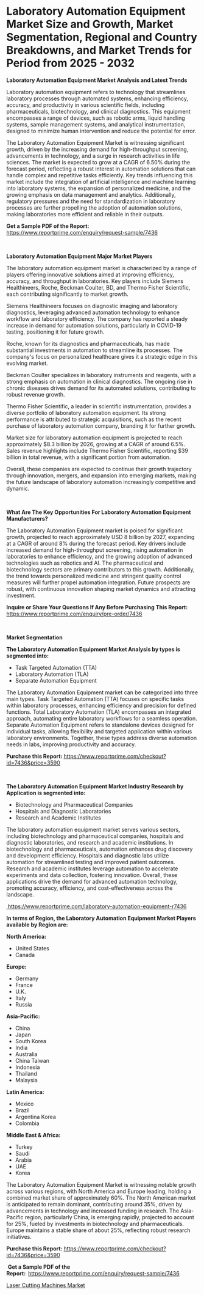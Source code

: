 <p><h1>Laboratory Automation Equipment Market Size and Growth, Market Segmentation, Regional and Country Breakdowns, and Market Trends for Period from 2025 -  2032</h1></p><p><strong>Laboratory Automation Equipment Market Analysis and Latest Trends</strong></p>
<p><p>Laboratory automation equipment refers to technology that streamlines laboratory processes through automated systems, enhancing efficiency, accuracy, and productivity in various scientific fields, including pharmaceuticals, biotechnology, and clinical diagnostics. This equipment encompasses a range of devices, such as robotic arms, liquid handling systems, sample management systems, and analytical instrumentation, designed to minimize human intervention and reduce the potential for error.</p><p>The Laboratory Automation Equipment Market is witnessing significant growth, driven by the increasing demand for high-throughput screening, advancements in technology, and a surge in research activities in life sciences. The market is expected to grow at a CAGR of 6.50% during the forecast period, reflecting a robust interest in automation solutions that can handle complex and repetitive tasks efficiently. Key trends influencing this market include the integration of artificial intelligence and machine learning into laboratory systems, the expansion of personalized medicine, and the growing emphasis on data management and analytics. Additionally, regulatory pressures and the need for standardization in laboratory processes are further propelling the adoption of automation solutions, making laboratories more efficient and reliable in their outputs.</p></p>
<p><strong>Get a Sample PDF of the Report:&nbsp;</strong> <a href="https://www.reportprime.com/enquiry/request-sample/7436?utm_campaign=2293&utm_medium=2&utm_source=Github&utm_content=ia&utm_term=19032025&utm_id=laboratory-automation-equipment">https://www.reportprime.com/enquiry/request-sample/7436</a></p>
<p>&nbsp;</p>
<p><strong>Laboratory Automation Equipment Major Market Players</strong></p>
<p><p>The laboratory automation equipment market is characterized by a range of players offering innovative solutions aimed at improving efficiency, accuracy, and throughput in laboratories. Key players include Siemens Healthineers, Roche, Beckman Coulter, BD, and Thermo Fisher Scientific, each contributing significantly to market growth.</p><p>Siemens Healthineers focuses on diagnostic imaging and laboratory diagnostics, leveraging advanced automation technology to enhance workflow and laboratory efficiency. The company has reported a steady increase in demand for automation solutions, particularly in COVID-19 testing, positioning it for future growth.</p><p>Roche, known for its diagnostics and pharmaceuticals, has made substantial investments in automation to streamline its processes. The company's focus on personalized healthcare gives it a strategic edge in this evolving market.</p><p>Beckman Coulter specializes in laboratory instruments and reagents, with a strong emphasis on automation in clinical diagnostics. The ongoing rise in chronic diseases drives demand for its automated solutions, contributing to robust revenue growth.</p><p>Thermo Fisher Scientific, a leader in scientific instrumentation, provides a diverse portfolio of laboratory automation equipment. Its strong performance is attributed to strategic acquisitions, such as the recent purchase of laboratory automation company, branding it for further growth. </p><p>Market size for laboratory automation equipment is projected to reach approximately $8.3 billion by 2026, growing at a CAGR of around 6.5%. Sales revenue highlights include Thermo Fisher Scientific, reporting $39 billion in total revenue, with a significant portion from automation.</p><p>Overall, these companies are expected to continue their growth trajectory through innovation, mergers, and expansion into emerging markets, making the future landscape of laboratory automation increasingly competitive and dynamic.</p></p>
<p>&nbsp;</p>
<p><strong>What Are The Key Opportunities For Laboratory Automation Equipment Manufacturers?</strong></p>
<p><p>The Laboratory Automation Equipment market is poised for significant growth, projected to reach approximately USD 8 billion by 2027, expanding at a CAGR of around 8% during the forecast period. Key drivers include increased demand for high-throughput screening, rising automation in laboratories to enhance efficiency, and the growing adoption of advanced technologies such as robotics and AI. The pharmaceutical and biotechnology sectors are primary contributors to this growth. Additionally, the trend towards personalized medicine and stringent quality control measures will further propel automation integration. Future prospects are robust, with continuous innovation shaping market dynamics and attracting investment.</p></p>
<p><strong>Inquire or Share Your Questions If Any Before Purchasing This Report:</strong> <a href="https://www.reportprime.com/enquiry/pre-order/7436?utm_campaign=2293&utm_medium=2&utm_source=Github&utm_content=ia&utm_term=19032025&utm_id=laboratory-automation-equipment">https://www.reportprime.com/enquiry/pre-order/7436</a></p>
<p>&nbsp;</p>
<p><strong>Market Segmentation</strong></p>
<p><strong>The Laboratory Automation Equipment Market Analysis by types is segmented into:</strong></p>
<p><ul><li>Task Targeted Automation (TTA)</li><li>Laboratory Automation (TLA)</li><li>Separate Automation Equipment</li></ul></p>
<p><p>The Laboratory Automation Equipment market can be categorized into three main types. Task Targeted Automation (TTA) focuses on specific tasks within laboratory processes, enhancing efficiency and precision for defined functions. Total Laboratory Automation (TLA) encompasses an integrated approach, automating entire laboratory workflows for a seamless operation. Separate Automation Equipment refers to standalone devices designed for individual tasks, allowing flexibility and targeted application within various laboratory environments. Together, these types address diverse automation needs in labs, improving productivity and accuracy.</p></p>
<p><strong>Purchase this Report:&nbsp;</strong><a href="https://www.reportprime.com/checkout?id=7436&price=3590&utm_campaign=2293&utm_medium=2&utm_source=Github&utm_content=ia&utm_term=19032025&utm_id=laboratory-automation-equipment">https://www.reportprime.com/checkout?id=7436&price=3590</a></p>
<p>&nbsp;</p>
<p><strong>The Laboratory Automation Equipment Market Industry Research by Application is segmented into:</strong></p>
<p><ul><li>Biotechnology and Pharmaceutical Companies</li><li>Hospitals and Diagnostic Laboratories</li><li>Research and Academic Institutes</li></ul></p>
<p><p>The laboratory automation equipment market serves various sectors, including biotechnology and pharmaceutical companies, hospitals and diagnostic laboratories, and research and academic institutions. In biotechnology and pharmaceuticals, automation enhances drug discovery and development efficiency. Hospitals and diagnostic labs utilize automation for streamlined testing and improved patient outcomes. Research and academic institutes leverage automation to accelerate experiments and data collection, fostering innovation. Overall, these applications drive the demand for advanced automation technology, promoting accuracy, efficiency, and cost-effectiveness across the landscape.</p></p>
<p><a href="https://www.reportprime.com/laboratory-automation-equipment-r7436?utm_campaign=2293&utm_medium=2&utm_source=Github&utm_content=ia&utm_term=19032025&utm_id=laboratory-automation-equipment">&nbsp;https://www.reportprime.com/laboratory-automation-equipment-r7436</a></p>
<p><strong>In terms of Region, the Laboratory Automation Equipment Market Players available by Region are:</strong></p>
<p>
    <p> <strong> North America: </strong>
        <ul>
            <li>United States</li>
            <li>Canada</li>
        </ul>
        </p> 
    <p> <strong> Europe: </strong>
        <ul>
            <li>Germany</li>
            <li>France</li>
            <li>U.K.</li>
            <li>Italy</li>
            <li>Russia</li>
        </ul>
        </p> 
    <p> <strong> Asia-Pacific: </strong>
        <ul>
            <li>China</li>
            <li>Japan</li>
            <li>South Korea</li>
            <li>India</li>
            <li>Australia</li>
            <li>China Taiwan</li>
            <li>Indonesia</li>
            <li>Thailand</li>
            <li>Malaysia</li>
        </ul>
        </p> 
    <p> <strong> Latin America: </strong>
        <ul>
            <li>Mexico</li>
            <li>Brazil</li>
            <li>Argentina Korea</li>
            <li>Colombia</li>
        </ul>
        </p> 
    <p> <strong> Middle East & Africa: </strong>
        <ul>
            <li>Turkey</li>
            <li>Saudi</li>
            <li>Arabia</li>
            <li>UAE</li>
            <li>Korea</li>
        </ul>
    </p>
    </p>
<p><p>The Laboratory Automation Equipment Market is witnessing notable growth across various regions, with North America and Europe leading, holding a combined market share of approximately 60%. The North American market is anticipated to remain dominant, contributing around 35%, driven by advancements in technology and increased funding in research. The Asia-Pacific region, particularly China, is emerging rapidly, projected to account for 25%, fueled by investments in biotechnology and pharmaceuticals. Europe maintains a stable share of about 25%, reflecting robust research initiatives.</p></p>
<p><strong>Purchase this Report: </strong><a href="https://www.reportprime.com/checkout?id=7436&price=3590&utm_campaign=2293&utm_medium=2&utm_source=Github&utm_content=ia&utm_term=19032025&utm_id=laboratory-automation-equipment">https://www.reportprime.com/checkout?id=7436&price=3590</a></p>
<p>&nbsp;<strong>Get a Sample PDF of the Report:&nbsp;&nbsp;</strong><a href="https://www.reportprime.com/enquiry/request-sample/7436?utm_campaign=2293&utm_medium=2&utm_source=Github&utm_content=ia&utm_term=19032025&utm_id=laboratory-automation-equipment">https://www.reportprime.com/enquiry/request-sample/7436</a></p>
<p><strong></strong></p>
<p><p><a href="https://github.com/cagleplittrw/Market-Research-Report-List-1/blob/main/laser-cutting-machines-market.md?utm_campaign=2293&utm_medium=2&utm_source=Github&utm_content=ia&utm_term=19032025&utm_id=laboratory-automation-equipment">Laser Cutting Machines Market</a></p></p>